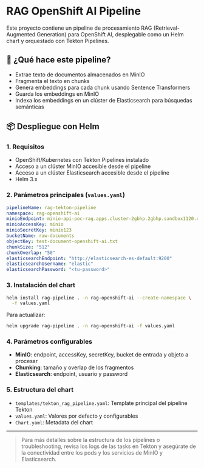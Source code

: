 # RAG OpenShift AI Pipeline

Este proyecto contiene un pipeline de procesamiento RAG (Retrieval-Augmented Generation) para OpenShift AI, desplegable como un Helm chart y orquestado con Tekton Pipelines.

## 🚀 ¿Qué hace este pipeline?
- Extrae texto de documentos almacenados en MinIO
- Fragmenta el texto en chunks
- Genera embeddings para cada chunk usando Sentence Transformers
- Guarda los embeddings en MinIO
- Indexa los embeddings en un clúster de Elasticsearch para búsquedas semánticas

## 📦 Despliegue con Helm

### 1. Requisitos
- OpenShift/Kubernetes con Tekton Pipelines instalado
- Acceso a un clúster MinIO accesible desde el pipeline
- Acceso a un clúster Elasticsearch accesible desde el pipeline
- Helm 3.x

### 2. Parámetros principales (`values.yaml`)
```yaml
pipelineName: rag-tekton-pipeline
namespace: rag-openshift-ai
minioEndpoint: minio-api-poc-rag.apps.cluster-2gbhp.2gbhp.sandbox1120.opentlc.com
minioAccessKey: minio
minioSecretKey: minio123
bucketName: raw-documents
objectKey: test-document-openshift-ai.txt
chunkSize: "512"
chunkOverlap: "50"
elasticsearchEndpoint: "http://elasticsearch-es-default:9200"
elasticsearchUsername: "elastic"
elasticsearchPassword: "<tu-password>"
```

### 3. Instalación del chart

```sh
helm install rag-pipeline . -n rag-openshift-ai --create-namespace \
  -f values.yaml
```

Para actualizar:
```sh
helm upgrade rag-pipeline . -n rag-openshift-ai -f values.yaml
```

### 4. Parámetros configurables
- **MinIO**: endpoint, accessKey, secretKey, bucket de entrada y objeto a procesar
- **Chunking**: tamaño y overlap de los fragmentos
- **Elasticsearch**: endpoint, usuario y password

### 5. Estructura del chart
- `templates/tekton_rag_pipeline.yaml`: Template principal del pipeline Tekton
- `values.yaml`: Valores por defecto y configurables
- `Chart.yaml`: Metadata del chart

---

> Para más detalles sobre la estructura de los pipelines o troubleshooting, revisa los logs de las tasks en Tekton y asegúrate de la conectividad entre los pods y los servicios de MinIO y Elasticsearch.

